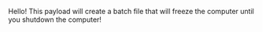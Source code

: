 Hello! This payload will create a batch file that will freeze the computer until you shutdown the computer!